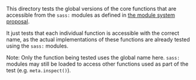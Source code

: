 This directory tests the global versions of the core functions that are
accessible from the `sass:` modules as defined in [the module system proposal].

It just tests that each individual function is accessible with the correct name,
as the actual implementations of these functions are already tested using the
`sass:` modules.

Note: Only the function being tested uses the global name here. `sass:` modules
may still be loaded to access other functions used as part of the test (e.g.
`meta.inspect()`).

[the module system proposal]: https://github.com/sass/sass/blob/master/accepted/module-system.md#built-in-modules-1

